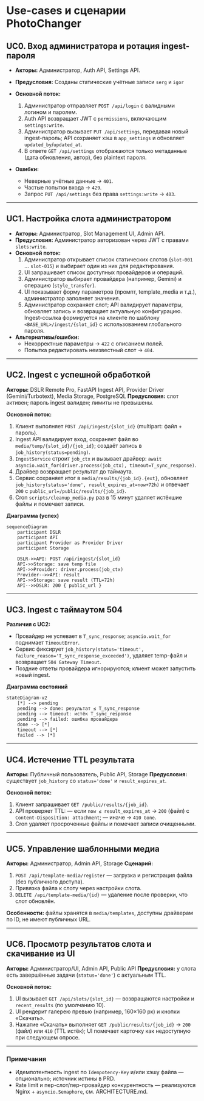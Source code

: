 # Use-cases и сценарии PhotoChanger

## UC0. Вход администратора и ротация ingest-пароля
- **Акторы:** Администратор, Auth API, Settings API.
- **Предусловия:** Созданы статические учётные записи `serg` и `igor`
- **Основной поток:**
  1. Администратор отправляет `POST /api/login` с валидными логином и паролем.
  2. Auth API возвращает JWT с `permissions`, включающим `settings:write`.
  3. Администратор вызывает `PUT /api/settings`, передавая новый ingest-пароль; API сохраняет хэш в `app_settings` и обновляет `updated_by`/`updated_at`.
  4. В ответе `GET /api/settings` отображаются только метаданные (дата обновления, автор), без plaintext пароля.
 
- **Ошибки:**
  - Неверные учётные данные → `401`.
  - Частые попытки входа → `429`.
  - Запрос `PUT /api/settings` без права `settings:write` → `403`.


---

## UC1. Настройка слота администратором
- **Акторы:** Администратор, Slot Management UI, Admin API.
- **Предусловия:** Администратор авторизован через JWT с правами `slots:write`.
- **Основной поток:**
  1. Администратор открывает список статических слотов (`slot-001` … `slot-015`) и выбирает один из них для редактирования.
  2. UI запрашивает список доступных провайдеров и операций.
  3. Администратор выбирает провайдера (например, Gemini) и операцию (`style_transfer`).
  4. UI показывает форму параметров (промпт, template_media и т.д.), администратор заполняет значения.
  5. Администратор сохраняет слот; API валидирует параметры, обновляет запись и возвращает актуальную конфигурацию. Ingest-ссылка формируется на клиенте по шаблону `<BASE_URL>/ingest/{slot_id}` с использованием глобального пароля.
- **Альтернативы/ошибки:**
  - Некорректные параметры → `422` с описанием полей.
  - Попытка редактировать неизвестный слот → `404`.




---

## UC2. Ingest с успешной обработкой

**Акторы:** DSLR Remote Pro, FastAPI Ingest API, Provider Driver (Gemini/Turbotext), Media Storage, PostgreSQL
**Предусловия:** слот активен; пароль ingest валиден; лимиты не превышены.

**Основной поток:**

1. Клиент выполняет `POST /api/ingest/{slot_id}` (multipart: файл + пароль).
2. Ingest API валидирует вход, сохраняет файл во `media/temp/{slot_id}/{job_id}`; создаёт запись в `job_history(status=pending)`.
3. `IngestService` строит `job_ctx` и вызывает драйвер: `await asyncio.wait_for(driver.process(job_ctx), timeout=T_sync_response)`.
4. Драйвер возвращает результат до таймаута.
5. Сервис сохраняет итог в `media/results/{job_id}.{ext}`, обновляет `job_history(status='done', result_expires_at=now+72h)` и отвечает `200` с `public_url=/public/results/{job_id}`.
6. Cron `scripts/cleanup_media.py` раз в 15 минут удаляет истёкшие файлы и помечает записи.

**Диаграмма (успех)**

```mermaid
sequenceDiagram
    participant DSLR
    participant API
    participant Provider as Provider Driver
    participant Storage

    DSLR->>API: POST /api/ingest/{slot_id}
    API->>Storage: save temp file
    API->>Provider: driver.process(job_ctx)
    Provider-->>API: result
    API->>Storage: save result (TTL=72h)
    API-->>DSLR: 200 { public_url }
```

---

## UC3. Ingest с таймаутом 504

**Различия с UC2:**

* Провайдер не успевает в `T_sync_response`; `asyncio.wait_for` поднимает `TimeoutError`.
* Сервис фиксирует `job_history(status='timeout', failure_reason='T_sync_response_exceeded')`, удаляет temp-файл и возвращает `504 Gateway Timeout`.
* Поздние ответы провайдера игнорируются; клиент может запустить новый ingest.

**Диаграмма состояний**

```mermaid
stateDiagram-v2
    [*] --> pending
    pending --> done: результат ≤ T_sync_response
    pending --> timeout: истёк T_sync_response
    pending --> failed: ошибка провайдера
    done --> [*]
    timeout --> [*]
    failed --> [*]
```

---

## UC4. Истечение TTL результата

**Акторы:** Публичный пользователь, Public API, Storage
**Предусловия:** существует `job_history` со `status='done'` и `result_expires_at`.

**Основной поток:**

1. Клиент запрашивает `GET /public/results/{job_id}`.
2. API проверяет TTL:
   — если `now ≤ result_expires_at` → `200` (файл) с `Content-Disposition: attachment`;
   — иначе → `410 Gone`.
3. Cron удаляет просроченные файлы и помечает записи очищенными.

---

## UC5. Управление шаблонными медиа

**Акторы:** Администратор, Admin API, Storage
**Сценарий:**

1. `POST /api/template-media/register` — загрузка и регистрация файла (без публичного доступа).
2. Привязка файла к слоту через настройки слота.
3. `DELETE /api/template-media/{id}` — удаление после проверки, что слот обновлён.

**Особенности:** файлы хранятся в `media/templates`, доступны драйверам по ID, не имеют публичных URL.

---

## UC6. Просмотр результатов слота и скачивание из UI

**Акторы:** Администратор/UI, Admin API, Public API
**Предусловия:** у слота есть завершённые задачи (`status='done'`) с актуальным TTL.

**Основной поток:**

1. UI вызывает `GET /api/slots/{slot_id}` — возвращаются настройки и `recent_results` (по умолчанию 10).
2. UI рендерит галерею превью (например, 160×160 px) и кнопки «Скачать».
3. Нажатие «Скачать» выполняет `GET /public/results/{job_id}` → `200` (файл) или `410` (TTL истёк); UI помечает карточку как недоступную при следующем опросе.

---

### Примечания

* Идемпотентность ingest по `Idempotency-Key` и/или хэшу файла — опционально; источник истины в PRD.
* Rate limit и пер-слот/пер-провайдер конкурентность — реализуются Nginx + `asyncio.Semaphore`, см. ARCHITECTURE.md.
